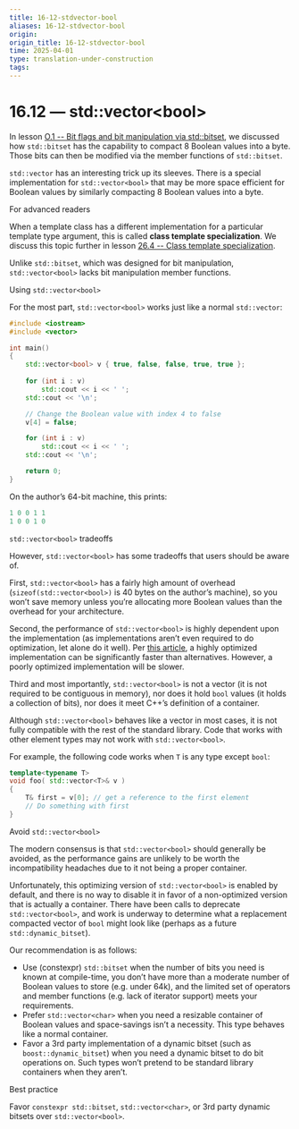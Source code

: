 ```yaml
---
title: 16-12-stdvector-bool
aliases: 16-12-stdvector-bool
origin: 
origin_title: 16-12-stdvector-bool
time: 2025-04-01 
type: translation-under-construction
tags:
---
```

# 16.12 — std::vector\<bool>

In lesson [O.1 -- Bit flags and bit manipulation via std::bitset](https://www.learncpp.com/cpp-tutorial/bit-flags-and-bit-manipulation-via-stdbitset/), we discussed how `std::bitset` has the capability to compact 8 Boolean values into a byte. Those bits can then be modified via the member functions of `std::bitset`.

`std::vector` has an interesting trick up its sleeves. There is a special implementation for `std::vector<bool>` that may be more space efficient for Boolean values by similarly compacting 8 Boolean values into a byte.

For advanced readers

When a template class has a different implementation for a particular template type argument, this is called **class template specialization**. We discuss this topic further in lesson [26.4 -- Class template specialization](https://www.learncpp.com/cpp-tutorial/class-template-specialization/).

Unlike `std::bitset`, which was designed for bit manipulation, `std::vector<bool>` lacks bit manipulation member functions.

Using `std::vector<bool>`

For the most part, `std::vector<bool>` works just like a normal `std::vector`:

```cpp
#include <iostream>
#include <vector>

int main()
{
    std::vector<bool> v { true, false, false, true, true };
    
    for (int i : v)
        std::cout << i << ' ';
    std::cout << '\n';

    // Change the Boolean value with index 4 to false
    v[4] = false;

    for (int i : v)
        std::cout << i << ' ';
    std::cout << '\n';

    return 0;
}
```

On the author’s 64-bit machine, this prints:

```cpp
1 0 0 1 1
1 0 0 1 0

```

`std::vector<bool>` tradeoffs

However, `std::vector<bool>` has some tradeoffs that users should be aware of.

First, `std::vector<bool>` has a fairly high amount of overhead (`sizeof(std::vector<bool>)` is 40 bytes on the author’s machine), so you won’t save memory unless you’re allocating more Boolean values than the overhead for your architecture.

Second, the performance of `std::vector<bool>` is highly dependent upon the implementation (as implementations aren’t even required to do optimization, let alone do it well). Per [this article](https://isocpp.org/blog/2012/11/on-vectorbool), a highly optimized implementation can be significantly faster than alternatives. However, a poorly optimized implementation will be slower.

Third and most importantly, `std::vector<bool>` is not a vector (it is not required to be contiguous in memory), nor does it hold `bool` values (it holds a collection of bits), nor does it meet C++’s definition of a container.

Although `std::vector<bool>` behaves like a vector in most cases, it is not fully compatible with the rest of the standard library. Code that works with other element types may not work with `std::vector<bool>`.

For example, the following code works when `T` is any type except `bool`:

```cpp
template<typename T>
void foo( std::vector<T>& v )
{
    T& first = v[0]; // get a reference to the first element
    // Do something with first
}
```

Avoid `std::vector<bool>`

The modern consensus is that `std::vector<bool>` should generally be avoided, as the performance gains are unlikely to be worth the incompatibility headaches due to it not being a proper container.

Unfortunately, this optimizing version of `std::vector<bool>` is enabled by default, and there is no way to disable it in favor of a non-optimized version that is actually a container. There have been calls to deprecate `std::vector<bool>`, and work is underway to determine what a replacement compacted vector of `bool` might look like (perhaps as a future `std::dynamic_bitset`).

Our recommendation is as follows:

- Use (constexpr) `std::bitset` when the number of bits you need is known at compile-time, you don’t have more than a moderate number of Boolean values to store (e.g. under 64k), and the limited set of operators and member functions (e.g. lack of iterator support) meets your requirements.
- Prefer `std::vector<char>` when you need a resizable container of Boolean values and space-savings isn’t a necessity. This type behaves like a normal container.
- Favor a 3rd party implementation of a dynamic bitset (such as `boost::dynamic_bitset`) when you need a dynamic bitset to do bit operations on. Such types won’t pretend to be standard library containers when they aren’t.

Best practice

Favor `constexpr std::bitset`, `std::vector<char>`, or 3rd party dynamic bitsets over `std::vector<bool>`.